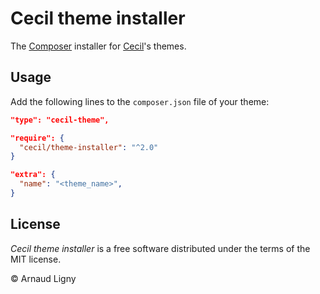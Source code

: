 # Cecil theme installer

The [Composer](https://getcomposer.org) installer for [Cecil](https://cecil.app)'s themes.

## Usage

Add the following lines to the `composer.json` file of your theme:

```json
"type": "cecil-theme",
```

```json
"require": {
  "cecil/theme-installer": "^2.0"
}
```

```json
"extra": {
  "name": "<theme_name>",
}
```

## License

_Cecil theme installer_ is a free software distributed under the terms of the MIT license.

© Arnaud Ligny
